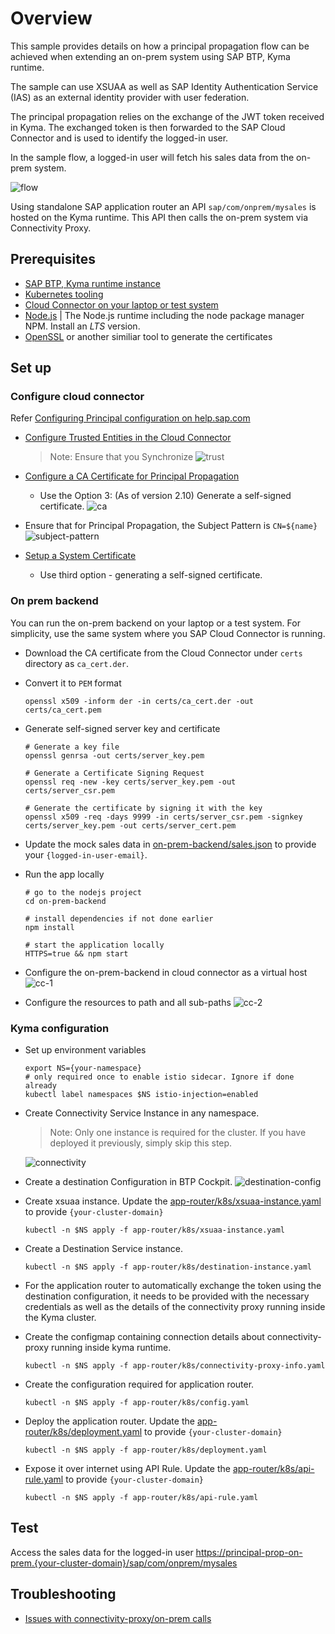 # Overview

This sample provides details on how a principal propagation flow can be achieved when extending an on-prem system using SAP BTP, Kyma runtime.

The sample can use XSUAA as well as SAP Identity Authentication Service (IAS) as an external identity provider with user federation.

The principal propagation relies on the exchange of the JWT token received in Kyma. The exchanged token is then forwarded to the SAP Cloud Connector and is used to identify the logged-in user.

In the sample flow, a logged-in user will fetch his sales data from the on-prem system.

![flow](assets/pp-on-prem.svg)

Using standalone SAP application router an API `sap/com/onprem/mysales` is hosted on the Kyma runtime. This API then calls the on-prem system via Connectivity Proxy.

## Prerequisites

* [SAP BTP, Kyma runtime instance](../prerequisites/#kyma)
* [Kubernetes tooling](../prerequisites/#kubernetes)
* [Cloud Connector on your laptop or test system](../prerequisites/#sap-cloud-connector)
* [Node.js](https://nodejs.org/en/download/) | The Node.js runtime including the node package manager NPM. Install an _LTS_ version.
* [OpenSSL](https://www.openssl.org/) or another similiar tool to generate the certificates

## Set up

### Configure cloud connector

Refer [Configuring Principal configuration on help.sap.com](https://help.sap.com/docs/CP_CONNECTIVITY/cca91383641e40ffbe03bdc78f00f681/c84d4d0b12d34890b334998185f49e88.html)

* [Configure Trusted Entities in the Cloud Connector](https://help.sap.com/docs/CP_CONNECTIVITY/cca91383641e40ffbe03bdc78f00f681/a4ee70f0274248f8bbc7594179ef948d.html)
  >Note: Ensure that you Synchronize
  ![trust](./assets/trust.png)

* [Configure a CA Certificate for Principal Propagation](https://help.sap.com/docs/CP_CONNECTIVITY/cca91383641e40ffbe03bdc78f00f681/d0c4d5675d4f4bc78a5b7a7b8687c841.html)
  * Use the Option 3: (As of version 2.10) Generate a self-signed certificate.
  ![ca](assets/ca.png)
* Ensure that for Principal Propagation, the Subject Pattern is `CN=${name}`
  ![subject-pattern](assets/subject-pattern.png)
* [Setup a System Certificate](https://help.sap.com/docs/CP_CONNECTIVITY/cca91383641e40ffbe03bdc78f00f681/3f974eae3cba4dafa274ec59f69daba6.html)
  * Use third option - generating a self-signed certificate.

### On prem backend

You can run the on-prem backend on your laptop or a test system. For simplicity, use the same system where you SAP Cloud Connector is running.

* Download the CA certificate from the Cloud Connector under `certs` directory as `ca_cert.der`.

* Convert it to `PEM` format

  ```shell script
  openssl x509 -inform der -in certs/ca_cert.der -out certs/ca_cert.pem
  ```

* Generate self-signed server key and certificate

  ```shell script
  # Generate a key file
  openssl genrsa -out certs/server_key.pem

  # Generate a Certificate Signing Request
  openssl req -new -key certs/server_key.pem -out certs/server_csr.pem

  # Generate the certificate by signing it with the key
  openssl x509 -req -days 9999 -in certs/server_csr.pem -signkey certs/server_key.pem -out certs/server_cert.pem
  ```

* Update the mock sales data in [on-prem-backend/sales.json](on-prem-backend/sales.json) to provide your `{logged-in-user-email}`.

* Run the app locally

  ```shell script
  # go to the nodejs project
  cd on-prem-backend

  # install dependencies if not done earlier
  npm install

  # start the application locally
  HTTPS=true && npm start
  ```

* Configure the on-prem-backend in cloud connector as a virtual host
  ![cc-1](assets/cc-1.png)
* Configure the resources to path and all sub-paths
  ![cc-2](assets/cc-2.png)

### Kyma configuration

* Set up environment variables

  ```shell script
  export NS={your-namespace}
  # only required once to enable istio sidecar. Ignore if done already
  kubectl label namespaces $NS istio-injection=enabled
  ```

* Create Connectivity Service Instance in any namespace.
  >Note: Only one instance is required for the cluster. If you have deployed it previously, simply skip this step.
  
  ![connectivity](./assets/connectivity.png)

* Create a destination Configuration in BTP Cockpit.
  ![destination-config](assets/destination-config.png)

* Create xsuaa instance. Update the [app-router/k8s/xsuaa-instance.yaml](app-router/k8s/xsuaa-instance.yaml) to provide `{your-cluster-domain}`

  ```shell script
  kubectl -n $NS apply -f app-router/k8s/xsuaa-instance.yaml
  ```

* Create a Destination Service instance.

  ```shell script
  kubectl -n $NS apply -f app-router/k8s/destination-instance.yaml
  ```

* For the application router to automatically exchange the token using the destination configuration, it needs to be provided with the necessary credentials as well as the details of the connectivity proxy running inside the Kyma cluster.

* Create the configmap containing connection details about connectivity-proxy running inside kyma runtime.

  ```shell script
  kubectl -n $NS apply -f app-router/k8s/connectivity-proxy-info.yaml
  ```

* Create the configuration required for application router.

  ```shell script
  kubectl -n $NS apply -f app-router/k8s/config.yaml
  ```

* Deploy the application router. Update the [app-router/k8s/deployment.yaml](app-router/k8s/deployment.yaml) to provide `{your-cluster-domain}`

  ```shell script
  kubectl -n $NS apply -f app-router/k8s/deployment.yaml
  ```

* Expose it over internet using API Rule. Update the [app-router/k8s/api-rule.yaml](app-router/k8s/api-rule.yaml) to provide `{your-cluster-domain}`

  ```shell script
  kubectl -n $NS apply -f app-router/k8s/api-rule.yaml
  ```

## Test

Access the sales data for the logged-in user <https://principal-prop-on-prem.{your-cluster-domain}/sap/com/onprem/mysales>

## Troubleshooting

* [Issues with connectivity-proxy/on-prem calls](../troubleshooting#on-premise-connectivity)
